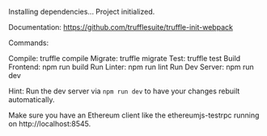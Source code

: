 Installing dependencies...
Project initialized.

  Documentation: https://github.com/trufflesuite/truffle-init-webpack

Commands:

  Compile:        truffle compile
  Migrate:        truffle migrate
  Test:           truffle test
  Build Frontend: npm run build
  Run Linter:     npm run lint
  Run Dev Server: npm run dev

Hint: Run the dev server via `npm run dev` to have your changes rebuilt automatically.

Make sure you have an Ethereum client like the ethereumjs-testrpc running on http://localhost:8545.
